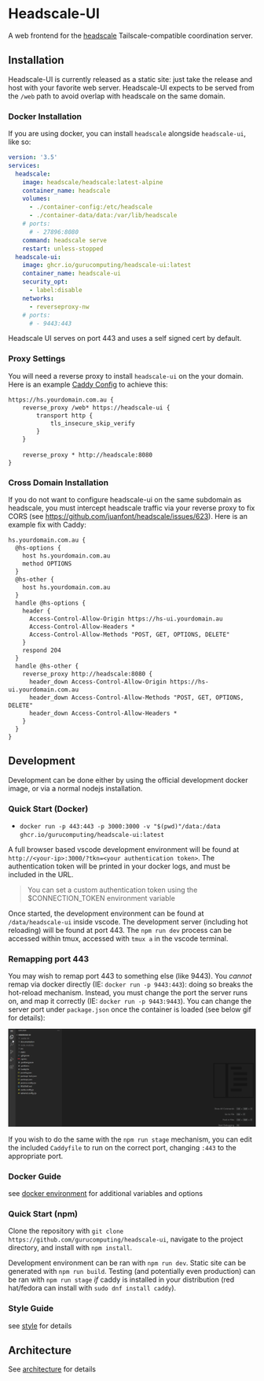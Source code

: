 # Headscale-UI
A web frontend for the [headscale](https://github.com/juanfont/headscale) Tailscale-compatible coordination server.

## Installation
Headscale-UI is currently released as a static site: just take the release and host with your favorite web server. Headscale-UI expects to be served from the `/web` path to avoid overlap with headscale on the same domain.

### Docker Installation
If you are using docker, you can install `headscale` alongside `headscale-ui`, like so:

```yaml
version: '3.5'
services:
  headscale:
    image: headscale/headscale:latest-alpine
    container_name: headscale
    volumes:
      - ./container-config:/etc/headscale
      - ./container-data/data:/var/lib/headscale
    # ports:
      # - 27896:8080
    command: headscale serve
    restart: unless-stopped
  headscale-ui:
    image: ghcr.io/gurucomputing/headscale-ui:latest
    container_name: headscale-ui
    security_opt:
      - label:disable
    networks:
      - reverseproxy-nw
    # ports:
      # - 9443:443
```

Headscale UI serves on port 443 and uses a self signed cert by default.

### Proxy Settings
You will need a reverse proxy to install `headscale-ui` on the your domain. Here is an example [Caddy Config](https://caddyserver.com/) to achieve this:
```
https://hs.yourdomain.com.au {
	reverse_proxy /web* https://headscale-ui {
		transport http {
			tls_insecure_skip_verify
		}
	}

	reverse_proxy * http://headscale:8080
}

```

### Cross Domain Installation
If you do not want to configure headscale-ui on the same subdomain as headscale, you must intercept headscale traffic via your reverse proxy to fix CORS (see https://github.com/juanfont/headscale/issues/623). Here is an example fix with Caddy:
```
hs.yourdomain.com.au {
  @hs-options {
    host hs.yourdomain.com.au
    method OPTIONS
  }
  @hs-other {
    host hs.yourdomain.com.au
  }
  handle @hs-options {
    header {
      Access-Control-Allow-Origin https://hs-ui.yourdomain.au
      Access-Control-Allow-Headers *
      Access-Control-Allow-Methods "POST, GET, OPTIONS, DELETE"
    }
    respond 204
  }
  handle @hs-other {
    reverse_proxy http://headscale:8080 {
      header_down Access-Control-Allow-Origin https://hs-ui.yourdomain.com.au
      header_down Access-Control-Allow-Methods "POST, GET, OPTIONS, DELETE"
      header_down Access-Control-Allow-Headers *
    }
  }
}
```

## Development
Development can be done either by using the official development docker image, or via a normal nodejs installation.
### Quick Start (Docker)
* `docker run -p 443:443 -p 3000:3000 -v "$(pwd)"/data:/data ghcr.io/gurucomputing/headscale-ui:latest`

A full browser based vscode development environment will be found at `http://<your-ip>:3000/?tkn=<your authentication token>`. The authentication token will be printed in your docker logs, and must be included in the URL.

> You can set a custom authentication token using the $CONNECTION_TOKEN environment variable

Once started, the development environment can be found at `/data/headscale-ui` inside vscode. The development server (including hot reloading) will be found at port 443. The `npm run dev` process can be accessed within tmux, accessed with `tmux a` in the vscode terminal.

### Remapping port 443
You may wish to remap port 443 to something else (like 9443). You *cannot* remap via docker directly (IE: `docker run -p 9443:443`): doing so breaks the hot-reload mechanism. Instead, you must change the port the server runs on, and map it correctly (IE: `docker run -p 9443:9443`). You can change the server port under `package.json` once the container is loaded (see below gif for details):

![](/documentation/assets/README_ports.gif)

If you wish to do the same with the `npm run stage` mechanism, you can edit the included `Caddyfile` to run on the correct port, changing `:443` to the appropriate port.

### Docker Guide
see [docker environment](/documentation/Docker) for additional variables and options

### Quick Start (npm)
Clone the repository with `git clone https://github.com/gurucomputing/headscale-ui`, navigate to the project directory, and install with `npm install`.

Development environment can be ran with `npm run dev`. Static site can be generated with `npm run build`. Testing (and potentially even production) can be ran with `npm run stage` *if* caddy is installed in your distribution (red hat/fedora can install with `sudo dnf install caddy`).

### Style Guide
see [style](/documentation/Style.md) for details

## Architecture
See [architecture](/documentation/Architecture.md) for details